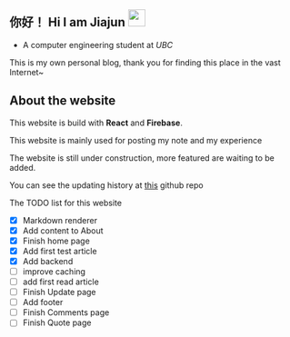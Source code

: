 ## 你好！ Hi I am Jiajun <img src="https://github.com/Light-City/Light-City/blob/main/wave.gif?raw=true" width="30px">

- A computer engineering student at _UBC_

This is my own personal blog, thank you for finding this place in the vast Internet~

## About the website

This website is build with **React** and **Firebase**.

This website is mainly used for posting my note and my experience

The website is still under construction, more featured are waiting to be added.

You can see the updating history at [this](https://github.com/Jiajun-Huang/my-web) github repo

The TODO list for this website

- [x] Markdown renderer
- [x] Add content to About
- [x] Finish home page
- [x] Add first test article
- [x] Add backend
- [ ] improve caching
- [ ] add first read article
- [ ] Finish Update page
- [ ] Add footer
- [ ] Finish Comments page
- [ ] Finish Quote page
